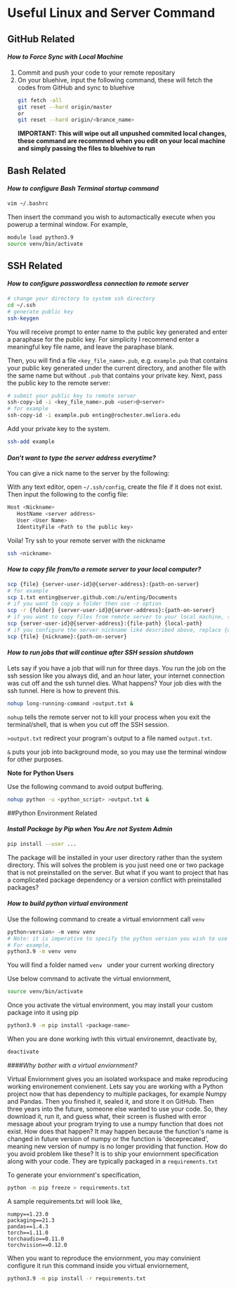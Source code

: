 # Useful Linux and Server Command

## GitHub Related

#### *How to Force Sync with Local Machine*

1. Commit and push your code to your remote repositary
2. On your bluehive, input the following command, these will fetch the codes from GitHub and sync to bluehive
   ```bash
   git fetch -all
   git reset --hard origin/master
   or
   git reset --hard origin/<brance_name> 
   ```
   **IMPORTANT: This will wipe out all unpushed commited local changes, these command are recommned when you edit on your local machine and simply passing the files to bluehive to run**


## Bash Related

#### *How to configure Bash Terminal startup command*

```bash
vim ~/.bashrc
```
Then insert the command you wish to automactically execute when you powerup a terminal window. For example,
```bash
module load python3.9
source venv/bin/activate
```

## SSH Related

#### *How to configure passwordless connection to remote server*
```bash
# change your directory to system ssh directory
cd ~/.ssh
# generate public key
ssh-keygen
```
You will receive prompt to enter name to the public key generated and enter a paraphase for the public key. For simplicity I recommend enter a meaningful key file name, and leave the paraphase blank.

Then, you will find a file `<key_file_name>.pub`, e.g. `example.pub` that contains your public key generated under the current directory, and another file with the same name but without `.pub` that contains your private key. Next, pass the public key to the remote server:

```bash
# submit your public key to remote server
ssh-copy-id -i <key_file_name>.pub <user>@<server>
# for example
ssh-copy-id -i example.pub enting@rochester.meliora.edu
```

Add your private key to the system.
``` bash
ssh-add example
```

#### *Don't want to type the server address everytime?*

You can give a nick name to the server by the following:

With any text editor, open `~/.ssh/config`, create the file if it does not exist. Then input the following to the config file:

```bash
Host <Nickname>
   HostName <server address>
   User <User Name>
   IdentityFile <Path to the public key>
```

Voila! Try ssh to your remote server with the nickname

``` bash
ssh <nickname>
```

#### *How to copy file from/to a remote server to your local computer?*

```bash
scp {file} {server-user-id}@{server-address}:{path-on-server}
# for example
scp 1.txt enting@server.github.com:/u/enting/Documents
# if you want to copy a folder then use -r option
scp -r {folder} {server-user-id}@{server-address}:{path-on-server}
# if you want to copy files from remote server to your local machine, simply switch position of arguments
scp {server-user-id}@{server-address}:{file-path} {local-path}
# if you configure the server nickname like described above, replace {user-id}@{server address} with the nickname, for example,
scp {file} {nickname}:{path-on-server}
```

#### *How to run jobs that will continue after SSH session shutdown*

Lets say if you have a job that will run for three days. You run the job on the ssh session like you always did, and an hour later, your internet connection was cut off and the ssh tunnel dies. What happens? Your job dies with the ssh tunnel. Here is how to prevent this. 

```bash
nohup long-running-command >output.txt &
```

`nohup` tells the remote server not to kill your process when you exit the terminal/shell, that is when you cut off the SSH session.

`>output.txt` redirect your program's output to a file named `output.txt`.

`&` puts your job into background mode, so you may use the terminal window for other purposes.

**Note for Python Users**

Use the following command to avoid output buffering.

```bash
nohup python -u <python_script> >output.txt &
```

##Python Environment Related

#### *Install Package by Pip when You Are not System Admin*

```bash
pip install --user ...
```

The package will be installed in your user directory rather than the system directory. This will solves the problem is you just need one or two package that is not preinstalled on the server. But what if you want to project that has a complicated package dependency or a version conflict with preinstalled packages? 

#### *How to build python virtual environment*

Use the following command to create a virtual enviornment call `venv`

```bash
python<version> -m venv venv
# Note: it is imperative to specify the python version you wish to use in your virtual environment inside <version>
# For example,
python3.9 -m venv venv
```

You will find a folder named `venv ` under your current working directory

Use below command to activate the virtual enviornment,

```bash
source venv/bin/activate
```
Once you activate the virtual environment, you may install your custom package into it using pip
```bash
python3.9 -m pip install <package-name>
```
When you are done working iwth this virtual environemnt, deactivate by,
```bash
deactivate
```

####*Why bother with a virtual enviornment?*

Virtual Enviornment gives you an isolated workspace and make reproducing working environement convienent. Lets say you are working with a Python project now that has dependency to multiple packages, for example Numpy and Pandas. Then you finshed it, sealed it, and store it on GitHub. Then three years into the future, someone else wanted to use your code. So, they download it, run it, and guess what, their screen is flushed with error message about your program trying to use a numpy function that does not exist. How does that happen? It may happen because the function's name is changed in future version of numpy or the function is 'deceprecated', meaning new version of numpy is no longer providing that function. How do you avoid problem like these? It is to ship your enviornment specification along with your code. They are typically packaged in a `requirements.txt`

To generate your enviornment's specification,
```bash
python -m pip freeze > requirements.txt
```
A sample requirements.txt will look like,
```
numpy==1.23.0
packaging==21.3
pandas==1.4.3
torch==1.11.0
torchaudio==0.11.0
torchvision==0.12.0
```
When you want to reproduce the enviornment, you may convinient configure it run this command inside you virtual enviornement,
```bash
python3.9 -m pip install -r requirements.txt
```
